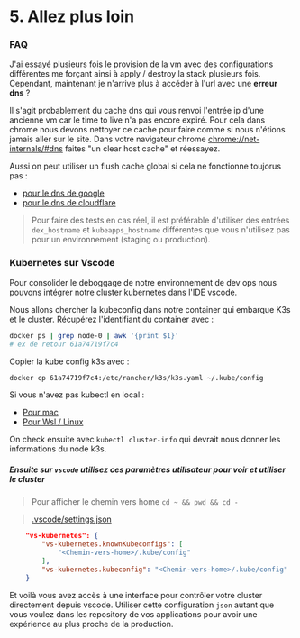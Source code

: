 # 5. Allez plus loin

### FAQ

J'ai essayé plusieurs fois le provision de la vm avec des configurations différentes me forçant ainsi à apply / destroy la stack plusieurs fois. Cependant, maintenant je n'arrive plus à accéder à l'url avec une **erreur dns** ?

Il s'agit probablement du cache dns qui vous renvoi l'entrée ip d'une ancienne vm car le time to live n'a pas encore expiré. Pour cela dans chrome nous devons nettoyer ce cache pour faire comme si nous n'étions jamais aller sur le site.
Dans votre navigateur chrome [chrome://net-internals/#dns]() faites "un clear host cache" et réessayez.

Aussi on peut utiliser un flush cache global si cela ne fonctionne toujorus pas :
 
- [pour le dns de google](https://developers.google.com/speed/public-dns/cache?hl=fr)
- [pour le dns de cloudflare](https://1.1.1.1/purge-cache/)

> Pour faire des tests en cas réel, il est préférable d'utiliser des entrées `dex_hostname` et `kubeapps_hostname` différentes que vous n'utilisez pas pour un environnement (staging ou production).

### Kubernetes sur Vscode

Pour consolider le deboggage de notre environnement de dev ops nous pouvons intégrer notre cluster kubernetes dans l'IDE vscode.

Nous allons chercher la kubeconfig dans notre container qui embarque K3s et le cluster.
Récupérez l'identifiant du container avec :

```sh
docker ps | grep node-0 | awk '{print $1}'
# ex de retour 61a74719f7c4
```

Copier la kube config k3s avec :

```sh
docker cp 61a74719f7c4:/etc/rancher/k3s/k3s.yaml ~/.kube/config
```

Si vous n'avez pas kubectl en local :

- [Pour mac](https://kubernetes.io/docs/tasks/tools/install-kubectl-macos/)
- [Pour Wsl / Linux](https://kubernetes.io/docs/tasks/tools/install-kubectl-linux/)

On check ensuite avec `kubectl cluster-info` qui devrait nous donner les informations du node k3s.

##### Ensuite sur `vscode` utilisez ces paramètres utilisateur pour voir et utiliser le cluster

> Pour afficher le chemin vers home `cd ~ && pwd && cd -`

> [.vscode/settings.json](.vscode/settings.json)
```json
    "vs-kubernetes": {
        "vs-kubernetes.knownKubeconfigs": [
            "<Chemin-vers-home>/.kube/config"
        ],
        "vs-kubernetes.kubeconfig": "<Chemin-vers-home>/.kube/config"
    }
```

Et voilà vous avez accès à une interface pour contrôler votre cluster directement depuis vscode. Utiliser cette configuration `json` autant que vous voulez dans les repository de vos applications pour avoir une expérience au plus proche de la production.
